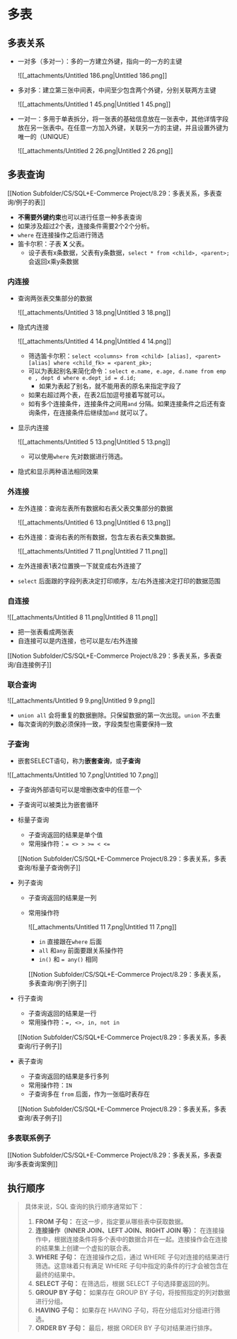 # 多表

## 多表关系

- 一对多（多对一）：多的一方建立外键，指向一的一方的主键
    
    ![[_attachments/Untitled 186.png|Untitled 186.png]]
    
- 多对多：建立第三张中间表，中间至少包含两个外键，分别关联两方主键
    
    ![[_attachments/Untitled 1 45.png|Untitled 1 45.png]]
    
- 一对一：多用于单表拆分，将一张表的基础信息放在一张表中，其他详情字段放在另一张表中。在任意一方加入外键，关联另一方的主键，并且设置外键为唯一的（UNIQUE）
    
    ![[_attachments/Untitled 2 26.png|Untitled 2 26.png]]
    

## 多表查询

[[Notion Subfolder/CS/SQL+E-Commerce Project/8.29：多表关系，多表查询/例子的表]]

- **不需要外键约束**也可以进行任意一种多表查询
- 如果涉及超过2个表，连接条件需要2个2个分析。
- `where` 在连接操作之后进行筛选
- 笛卡尔积：子表 **X** 父表。
    - 设子表有x条数据，父表有y条数据，`select * from <child>, <parent>;` 会返回x乘y条数据

### 内连接

- 查询两张表交集部分的数据
    
    ![[_attachments/Untitled 3 18.png|Untitled 3 18.png]]
    
- 隐式内连接
    
    ![[_attachments/Untitled 4 14.png|Untitled 4 14.png]]
    
    - 筛选笛卡尔积：`select <columns> from <child> [alias], <parent> [alias] where <child_fk> = <parent_pk>;`
    - 可以为表起别名来简化命令：`select e.name, e.age, d.name from emp e , dept d where e.dept_id = d.id;`
        - 如果为表起了别名，就不能用表的原名来指定字段了
    - 如果右超过两个表，在表2后加逗号接着写就可以。
    - 如有多个连接条件，连接条件之间用`and` 分隔。如果连接条件之后还有查询条件，在连接条件后继续加`and` 就可以了。
- 显示内连接
    
    ![[_attachments/Untitled 5 13.png|Untitled 5 13.png]]
    
    - 可以使用`where` 先对数据进行筛选。
- 隐式和显示两种语法相同效果

### 外连接

- 左外连接：查询左表所有数据和右表父表交集部分的数据
    
    ![[_attachments/Untitled 6 13.png|Untitled 6 13.png]]
    
- 右外连接：查询右表的所有数据，包含左表右表交集数据。
    
    ![[_attachments/Untitled 7 11.png|Untitled 7 11.png]]
    
- 左外连接表1表2位置换一下就变成右外连接了
- `select` 后面跟的字段列表决定打印顺序，左/右外连接决定打印的数据范围

### 自连接

![[_attachments/Untitled 8 11.png|Untitled 8 11.png]]

- 把一张表看成两张表
- 自连接可以是内连接，也可以是左/右外连接

[[Notion Subfolder/CS/SQL+E-Commerce Project/8.29：多表关系，多表查询/自连接例子]]

### 联合查询

![[_attachments/Untitled 9 9.png|Untitled 9 9.png]]

- `union all` 会将重复的数据删除。只保留数据的第一次出现。`union` 不去重
- 每次查询的列数必须保持一致，字段类型也需要保持一致

### 子查询

- 嵌套SELECT语句，称为**嵌套查询**，或**子查询**

![[_attachments/Untitled 10 7.png|Untitled 10 7.png]]

- 子查询外部语句可以是增删改查中的任意一个
- 子查询可以被类比为嵌套循环
- 标量子查询
    
    - 子查询返回的结果是单个值
    - 常用操作符：`= <> > >= < <=`
    
    [[Notion Subfolder/CS/SQL+E-Commerce Project/8.29：多表关系，多表查询/标量子查询例子]]
    
- 列子查询
    - 子查询返回的结果是一列
    - 常用操作符
        
        ![[_attachments/Untitled 11 7.png|Untitled 11 7.png]]
        
        - `in` 直接跟在`where` 后面
        - `all` 和`any` 前面要跟关系操作符
        - `in()` 和 `= any()` 相同
        
        [[Notion Subfolder/CS/SQL+E-Commerce Project/8.29：多表关系，多表查询/例子|例子]]
        
- 行子查询
    
    - 子查询返回的结果是一行
    - 常用操作符：`=, <>, in, not in`
    
    [[Notion Subfolder/CS/SQL+E-Commerce Project/8.29：多表关系，多表查询/行子例子]]
    
- 表子查询
    
    - 子查询返回的结果是多行多列
    - 常用操作符：`IN`
    - 子查询多在 `from` 后面，作为一张临时表存在
    
    [[Notion Subfolder/CS/SQL+E-Commerce Project/8.29：多表关系，多表查询/表子例子]]
    

### 多表联系例子

[[Notion Subfolder/CS/SQL+E-Commerce Project/8.29：多表关系，多表查询/多表查询案例]]

## 执行顺序

> 具体来说，SQL 查询的执行顺序通常如下：
> 
> 1. **FROM 子句：** 在这一步，指定要从哪些表中获取数据。
> 2. **连接操作（INNER JOIN、LEFT JOIN、RIGHT JOIN 等）：** 在连接操作中，根据连接条件将多个表中的数据合并在一起。连接操作会在连接的结果集上创建一个虚拟的联合表。
> 3. **WHERE 子句：** 在连接操作之后，通过 WHERE 子句对连接的结果进行筛选。这意味着只有满足 WHERE 子句中指定的条件的行才会被包含在最终的结果中。
> 4. **SELECT 子句：** 在筛选后，根据 SELECT 子句选择要返回的列。
> 5. **GROUP BY 子句：** 如果存在 GROUP BY 子句，将按照指定的列对数据进行分组。
> 6. **HAVING 子句：** 如果存在 HAVING 子句，将在分组后对分组进行筛选。
> 7. **ORDER BY 子句：** 最后，根据 ORDER BY 子句对结果进行排序。